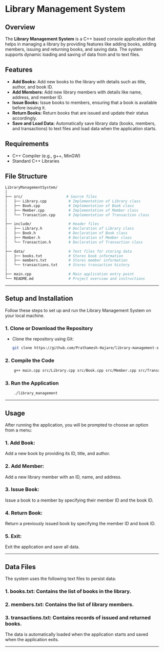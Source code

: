 # Library Management System

## Overview

The **Library Management System** is a C++ based console application that helps in managing a library by providing features like adding books, adding members, issuing and returning books, and saving data. The system supports dynamic loading and saving of data from and to text files.

## Features

- **Add Books:** Add new books to the library with details such as title, author, and book ID.
- **Add Members:** Add new library members with details like name, address, and member ID.
- **Issue Books:** Issue books to members, ensuring that a book is available before issuing it.
- **Return Books:** Return books that are issued and update their status accordingly.
- **Save and Load Data:** Automatically save library data (books, members, and transactions) to text files and load data when the application starts.

## Requirements

- C++ Compiler (e.g., g++, MinGW)
- Standard C++ Libraries

## File Structure

```bash
LibraryManagementSystem/
│
├── src/                    # Source files
│   ├── Library.cpp          # Implementation of Library class
│   ├── Book.cpp             # Implementation of Book class
│   ├── Member.cpp           # Implementation of Member class
│   └── Transaction.cpp      # Implementation of Transaction class
│
├── include/                 # Header files
│   ├── Library.h            # Declaration of Library class
│   ├── Book.h               # Declaration of Book class
│   ├── Member.h             # Declaration of Member class
│   └── Transaction.h        # Declaration of Transaction class
│
├── data/                    # Text files for storing data
│   ├── books.txt            # Stores book information
│   ├── members.txt          # Stores member information
│   └── transactions.txt     # Stores transaction history
│
├── main.cpp                 # Main application entry point
└── README.md                # Project overview and instructions
```

---

## Setup and Installation

Follow these steps to set up and run the Library Management System on your local machine.

### 1. Clone or Download the Repository

- Clone the repository using Git:
  ```bash
  git clone https://github.com/Prathamesh-Hajare/library-management-system.git
  ```

### 2. Compile the Code

```bash
    g++ main.cpp src/Library.cpp src/Book.cpp src/Member.cpp src/Transaction.cpp -o library_management
```

### 3. Run the Application

```bash
    ./library_management
```

---

## Usage

After running the application, you will be prompted to choose an option from a menu:

### 1. Add Book:

Add a new book by providing its ID, title, and author.

### 2. Add Member:

Add a new library member with an ID, name, and address.

### 3. Issue Book:

Issue a book to a member by specifying their member ID and the book ID.

### 4. Return Book:

Return a previously issued book by specifying the member ID and book ID.

### 5. Exit:

Exit the application and save all data.

---

## Data Files

The system uses the following text files to persist data:

### 1. books.txt: Contains the list of books in the library.

### 2. members.txt: Contains the list of library members.

### 3. transactions.txt: Contains records of issued and returned books.

The data is automatically loaded when the application starts and saved when the application exits.

---
